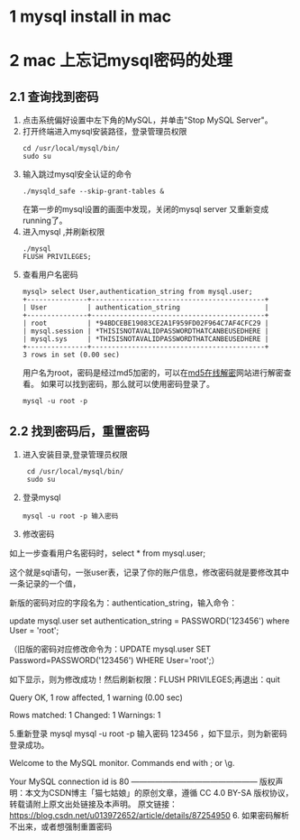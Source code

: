 # 1 mysql install in mac
# 2 mac 上忘记mysql密码的处理
## 2.1 查询找到密码
1. 点击系统偏好设置中左下角的MySQL，并单击"Stop MySQL Server"。
2. 打开终端进入mysql安装路径，登录管理员权限
	```
	cd /usr/local/mysql/bin/
	sudo su
	``` 
3. 输入跳过mysql安全认证的命令 
	```
	./mysqld_safe --skip-grant-tables &
	```
	在第一步的mysql设置的画面中发现，关闭的mysql server 又重新变成running了。
4. 进入mysql ,并刷新权限
	```
	./mysql
	FLUSH PRIVILEGES;
	```
5. 查看用户名密码
	```
	mysql> select User,authentication_string from mysql.user;
	+---------------+-------------------------------------------+
	| User          | authentication_string                     |
	+---------------+-------------------------------------------+
	| root          | *94BDCEBE19083CE2A1F959FD02F964C7AF4CFC29 |
	| mysql.session | *THISISNOTAVALIDPASSWORDTHATCANBEUSEDHERE |
	| mysql.sys     | *THISISNOTAVALIDPASSWORDTHATCANBEUSEDHERE |
	+---------------+-------------------------------------------+
	3 rows in set (0.00 sec)
	```
	用户名为root，密码是经过md5加密的，可以在[md5在线解密](https://www.cmd5.com)网站进行解密查看。
	如果可以找到密码，那么就可以使用密码登录了。
	```
	mysql -u root -p
	```
## 2.2 找到密码后，重置密码
1. 进入安装目录,登录管理员权限
	```
	 cd /usr/local/mysql/bin/
	 sudo su 
	```
2. 登录mysql  
	```
	mysql -u root -p 输入密码 
	```

3. 修改密码

如上一步查看用户名密码时，select * from mysql.user;

这个就是sql语句，一张user表，记录了你的账户信息，修改密码就是要修改其中一条记录的一个值，

新版的密码对应的字段名为：authentication_string，输入命令：

update mysql.user set authentication_string = PASSWORD('123456') where User = 'root';

（旧版的密码对应修改命令为：UPDATE mysql.user SET Password=PASSWORD('123456') WHERE User='root';）

如下显示，则为修改成功！然后刷新权限：FLUSH PRIVILEGES;再退出：quit 

Query OK, 1 row affected, 1 warning (0.00 sec)

Rows matched: 1  Changed: 1  Warnings: 1

5.重新登录 mysql  mysql -u root -p 输入密码 123456 ，如下显示，则为新密码登录成功。

Welcome to the MySQL monitor.  Commands end with ; or \g.

Your MySQL connection id is 80
————————————————
版权声明：本文为CSDN博主「猫七姑娘」的原创文章，遵循 CC 4.0 BY-SA 版权协议，转载请附上原文出处链接及本声明。
原文链接：https://blog.csdn.net/u013972652/article/details/87254950
6. 如果密码解析不出来，或者想强制重置密码

<!--stackedit_data:
eyJoaXN0b3J5IjpbMTA4ODI0OTgwNCwtNzE5MTI2NTgzLC0yMD
M3NDk1ODIzLC0xNTUwODIyMTgzLC0xODQyMzk2ODU0LDQ5MDUy
NjQ5Ml19
-->
